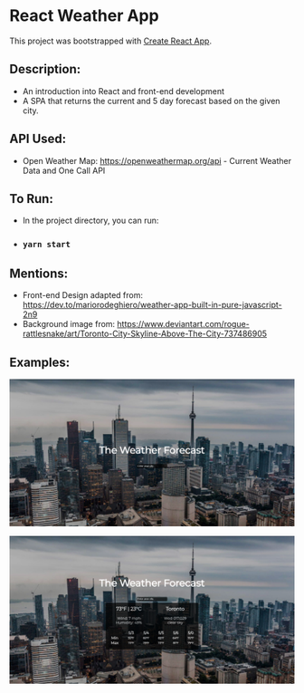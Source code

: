 # React Weather App

This project was bootstrapped with [Create React App](https://github.com/facebook/create-react-app).

## Description:
- An introduction into React and front-end development
- A SPA that returns the current and 5 day forecast based on the given city.

## API Used:
- Open Weather Map: https://openweathermap.org/api - Current Weather Data and One Call API

## To Run:
- In the project directory, you can run:
- ### `yarn start`

## Mentions:
- Front-end Design adapted from: https://dev.to/mariorodeghiero/weather-app-built-in-pure-javascript-2n9
- Background image from: https://www.deviantart.com/rogue-rattlesnake/art/Toronto-City-Skyline-Above-The-City-737486905

## Examples:
![Landing_Page](./public/demo/demo_1.png)


![Example_Search](./public/demo/demo_2.png)